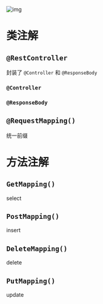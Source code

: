 ![img](D:\study\study-notes\images\spring\restful-api.webp)

# 类注解

## `@RestController`

封装了 `@Controller` 和 `@ResponseBody`

### **`@Controller`**

### **`@ResponseBody`**

## `@RequestMapping()`

统一前缀

# 方法注解

## `GetMapping()`

select

## `PostMapping()`

insert

## `DeleteMapping()`

delete

## `PutMapping()`

update